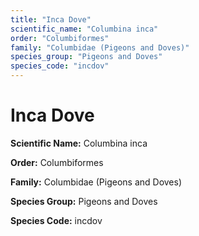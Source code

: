 ```yaml
---
title: "Inca Dove"
scientific_name: "Columbina inca"
order: "Columbiformes"
family: "Columbidae (Pigeons and Doves)"
species_group: "Pigeons and Doves"
species_code: "incdov"
---
```


# Inca Dove

**Scientific Name:** Columbina inca

**Order:** Columbiformes

**Family:** Columbidae (Pigeons and Doves)

**Species Group:** Pigeons and Doves

**Species Code:** incdov
